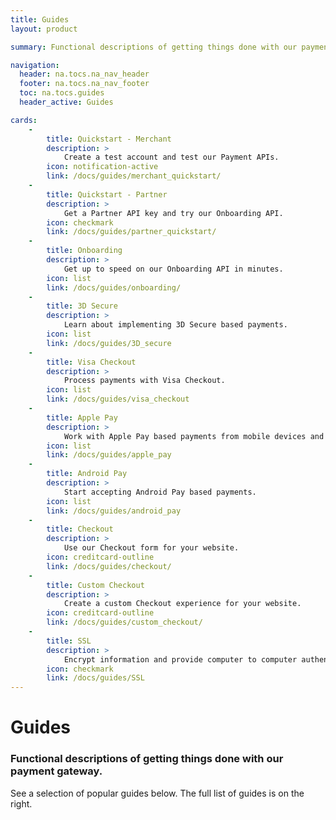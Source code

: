 ```yaml
---
title: Guides
layout: product

summary: Functional descriptions of getting things done with our payment gateway.

navigation:
  header: na.tocs.na_nav_header
  footer: na.tocs.na_nav_footer
  toc: na.tocs.guides
  header_active: Guides

cards:
    -                
        title: Quickstart - Merchant
        description: >
            Create a test account and test our Payment APIs.
        icon: notification-active
        link: /docs/guides/merchant_quickstart/
    -
        title: Quickstart - Partner
        description: >
            Get a Partner API key and try our Onboarding API.
        icon: checkmark
        link: /docs/guides/partner_quickstart/
    -
        title: Onboarding
        description: >
            Get up to speed on our Onboarding API in minutes.
        icon: list
        link: /docs/guides/onboarding/
    -
        title: 3D Secure
        description: >
            Learn about implementing 3D Secure based payments.
        icon: list
        link: /docs/guides/3D_secure
    -
        title: Visa Checkout
        description: >
            Process payments with Visa Checkout.
        icon: list
        link: /docs/guides/visa_checkout
    -
        title: Apple Pay
        description: >
            Work with Apple Pay based payments from mobile devices and the Web.
        icon: list
        link: /docs/guides/apple_pay
    -
        title: Android Pay
        description: >
            Start accepting Android Pay based payments.
        icon: list
        link: /docs/guides/android_pay
    -
        title: Checkout
        description: >
            Use our Checkout form for your website.
        icon: creditcard-outline
        link: /docs/guides/checkout/
    -
        title: Custom Checkout
        description: >
            Create a custom Checkout experience for your website.
        icon: creditcard-outline
        link: /docs/guides/custom_checkout/
    -
        title: SSL
        description: >
            Encrypt information and provide computer to computer authentication.
        icon: checkmark
        link: /docs/guides/SSL
---
```


# Guides

### Functional descriptions of getting things done with our payment gateway.

See a selection of popular guides below. The full list of guides is on the right. 